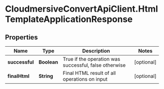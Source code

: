 # CloudmersiveConvertApiClient.HtmlTemplateApplicationResponse

## Properties
Name | Type | Description | Notes
------------ | ------------- | ------------- | -------------
**successful** | **Boolean** | True if the operation was successful, false otherwise | [optional] 
**finalHtml** | **String** | Final HTML result of all operations on input | [optional] 


